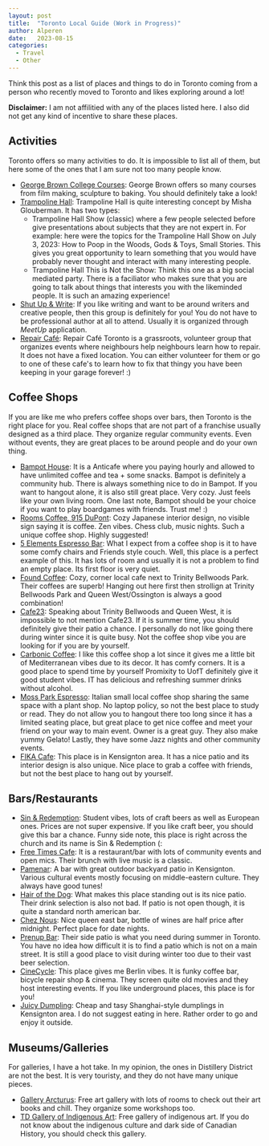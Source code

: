 ```yaml
---
layout: post
title:  "Toronto Local Guide (Work in Progress)"
author: Alperen
date:   2023-08-15
categories:
  - Travel
  - Other
---
```


Think this post as a list of places and things to do in Toronto coming from a person who recently moved to Toronto and likes exploring around a lot! 

**Disclaimer:** I am not affilitied with any of the places listed here. I also did not get any kind of incentive to share these places.

## Activities
Toronto offers so many activities to do. It is impossible to list all of them, but here some of the ones that I am sure not too many people know. 

* [George Brown College Courses](https://coned.georgebrown.ca/courses-and-programs/): George Brown offers so many courses from film making, sculpture to baking. You should definitely take a look!
* [Trampoline Hall](https://www.trampolinehall.net/): Trampoline Hall is quite interesting concept by Misha Glouberman. It has two types: 
  * Trampoline Hall Show (classic) where a few people selected before give presentations about subjects that they are not expert in. For example: here were the topics for the Trampoline Hall Show on July 3, 2023: How to Poop in the Woods, Gods & Toys, Small Stories. This gives you great opportunity to learn something that you would have probably never thought and interact with many interesting people. 
  * Trampoline Hall This is Not the Show: Think this one as a big social mediated party. There is a faciliator who makes sure that you are going to talk about things that interests you with the likeminded people. It is such an amazing experience! 
* [Shut Up & Write](https://www.meetup.com/shutupandwritetoronto/): If you like writing and want to be around writers and creative people, then this group is definitely for you! You do not have to be professional author at all to attend. Usually it is organized through *MeetUp* application.
* [Repair Café](https://repaircafetoronto.ca/): Repair Café Toronto is a grassroots, volunteer group that organizes events where neighbours help neighbours learn how to repair. It does not have a fixed location. You can either volunteer for them or go to one of these cafe's to learn how to fix that thingy you have been keeping in your garage forever! :)


## Coffee Shops
If you are like me who prefers coffee shops over bars, then Toronto is the right place for you. Real coffee shops that are not part of a franchise usually designed as a third place. They organize regular community events. Even without events, they are great places to be around people and do your own thing.   

* [Bampot House](https://goo.gl/maps/KYTYNr6jWGgtpx3Z7): It is a Anticafe where you paying hourly and allowed to have unlimited coffee and tea + some snacks. Bampot is definitely a community hub. There is always something nice to do in Bampot. If you want to hangout alone, it is also still great place. Very cozy. Just feels like your own living room. One last note, Bampot should be your choice if you want to play boardgames with friends. Trust me! :)
* [Rooms Coffee, 915 DuPont](https://goo.gl/maps/fHPUDz9m9qreutps8): Cozy Japanese interior design, no visible sign saying it is coffee. Zen vibes. Chess club, music nights. Such a unique coffee shop. Highly suggested! 
* [5 Elements Espresso Bar](https://goo.gl/maps/rpLwsRm4jjZzhVwy6): What I expect from a coffee shop is it to have some comfy chairs and Friends style couch. Well, this place is a perfect example of this. It has lots of room and usually it is not a problem to find an empty place. Its first floor is very quiet.
* [Found Coffee](https://goo.gl/maps/EjLSxqJmmXSsDK8z8): Cozy, corner local cafe next to Trinity Bellwoods Park. Their coffees are superb! Hanging out here first then strollign at Trinity Bellwoods Park and Queen West/Ossington is always a good combination!
* [Cafe23](https://maps.app.goo.gl/FuYvVbWGqpuDW22D7): Speaking about Trinity Bellwoods and Queen West, it is impossible to not mention Cafe23. If it is summer time, you should definitely give their patio a chance. I personally do not like going there during winter since it is quite busy. Not the coffee shop vibe you are looking for if you are by yourself.
* [Carbonic Coffee](https://goo.gl/maps/vKdBfzXACn5pvwQW7): I like this coffee shop a lot since it gives me a little bit of Mediterranean vibes due to its decor. It has comfy corners. It is a good place to spend time by yourself Promixity to UofT definitely give it good student vibes. IT has delicious and refreshing summer drinks without alcohol.
* [Moss Park Espresso](https://goo.gl/maps/dny8jXHP21yXpiYk8): Italian small local coffee shop sharing the same space with a plant shop. No laptop policy, so not the best place to study or read. They do not allow you to hangout there too long since it has a limited seating place, but great place to get nice coffee and meet your friend on your way to main event. Owner is a great guy. They also make yummy Gelato! Lastly, they have some Jazz nights and other community events.
* [FIKA Cafe](https://maps.app.goo.gl/5vC7E3paVuE1NbjT7): This place is in Kensignton area. It has a nice patio and its interior design is also unique. Nice place to grab a coffee with friends, but not the best place to hang out by yourself. 


## Bars/Restaurants 

* [Sin & Redemption](https://goo.gl/maps/iSGSo1BKKu28FrDm6): Student vibes, lots of craft beers as well as European ones. Prices are not super expensive. If you like craft beer, you should give this bar a chance. Funny side note, this place is right across the church and its name is Sin & Redemption (:
* [Free Times Cafe](https://goo.gl/maps/ufDVXpwy1DfN9aC47): It is a restaurant/bar with lots of community events and open mics. Their brunch with live music is a classic. 
* [Pamenar](https://goo.gl/maps/zBJ2fg4iP8s3ToYG6): A bar with great outdoor backyard patio in Kensignton. Various cultural events mostly focusing on middle-eastern culture. They always have good tunes!
* [Hair of the Dog](https://goo.gl/maps/VRdsHitYuGUqkoLV7): What makes this place standing out is its nice patio. Their drink selection is also not bad. If patio is not open though, it is quite a standard north american bar.
* [Chez Nous](https://goo.gl/maps/nn9ZFoyjqhCoK7fv6): Nice queen east bar, bottle of wines are half price after midnight. Perfect place for date nights. 
* [Prenup Bar](https://goo.gl/maps/JP45znyHFdwL7qTW7): Their side patio is what you need during summer in Toronto. You have no idea how difficult it is to find a patio which is not on a main street. It is still a good place to visit during winter too due to their vast beer selection.
* [CineCycle](https://maps.app.goo.gl/BBioztaUVrvFLfMV6): This place gives me Berlin vibes. It is funky coffee bar, bicycle repair shop & cinema. They screen quite old movies and they host interesting events. If you like underground places, this place is for you!
* [Juicy Dumpling](https://goo.gl/maps/qw4bSLnLLgeRpjTFA): Cheap and tasy Shanghai-style dumplings in Kensignton area. I do not suggest eating in here. Rather order to go and enjoy it outside. 


## Museums/Galleries
For galleries, I have a hot take. In my opinion, the ones in Distillery District are not the best. It is very touristy, and they do not have many unique pieces. 

* [Gallery Arcturus](https://goo.gl/maps/ithyQmDdULDzn7wf8): Free art gallery with lots of rooms to check out their art books and chill. They organize some workshops too.
* [TD Gallery of Indigenous Art](https://goo.gl/maps/Ay9yFyDEhycocQjr8): Free gallery of indigenous art. If you do not know about the indigenous culture and dark side of Canadian History, you should check this gallery. 


<center> 
  <script type='text/javascript' src='https://storage.ko-fi.com/cdn/widget/Widget_2.js'></script><script type='text/javascript' style="text-align:center">kofiwidget2.init('Buy Me a Coffee', '#e08428', 'V7V3IDOGW');kofiwidget2.draw();</script> 
</center>
